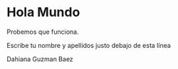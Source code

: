 # Hola Mundo

Probemos que funciona.

Escribe tu nombre y apellidos justo debajo de esta línea

Dahiana Guzman Baez
